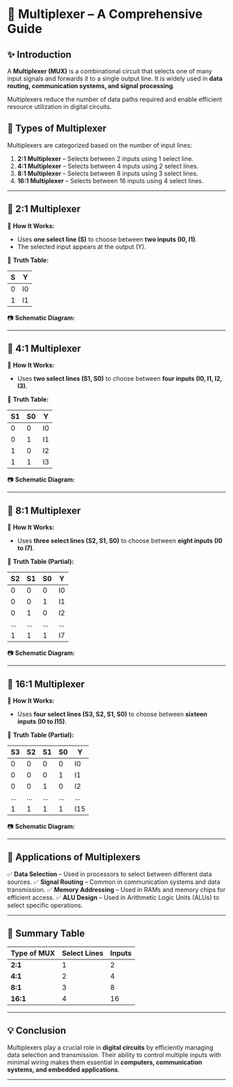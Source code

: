 # 📘 Multiplexer – A Comprehensive Guide

## ✨ Introduction
A **Multiplexer (MUX)** is a combinational circuit that selects one of many input signals and forwards it to a single output line. It is widely used in **data routing, communication systems, and signal processing**.

Multiplexers reduce the number of data paths required and enable efficient resource utilization in digital circuits.

## 🔹 Types of Multiplexer
Multiplexers are categorized based on the number of input lines:

1. **2:1 Multiplexer** – Selects between 2 inputs using 1 select line.
2. **4:1 Multiplexer** – Selects between 4 inputs using 2 select lines.
3. **8:1 Multiplexer** – Selects between 8 inputs using 3 select lines.
4. **16:1 Multiplexer** – Selects between 16 inputs using 4 select lines.

---

## 📌 2:1 Multiplexer

🔹 **How It Works:**
- Uses **one select line (S)** to choose between **two inputs (I0, I1)**.
- The selected input appears at the output (Y).

📜 **Truth Table:**

| S | Y  |
|---|----|
| 0 | I0 |
| 1 | I1 |

📷 **Schematic Diagram:**


---

## 📌 4:1 Multiplexer

🔹 **How It Works:**
- Uses **two select lines (S1, S0)** to choose between **four inputs (I0, I1, I2, I3)**.

📜 **Truth Table:**

| S1 | S0 | Y  |
|----|----|----|
|  0 |  0 | I0 |
|  0 |  1 | I1 |
|  1 |  0 | I2 |
|  1 |  1 | I3 |

📷 **Schematic Diagram:**


---

## 📌 8:1 Multiplexer

🔹 **How It Works:**
- Uses **three select lines (S2, S1, S0)** to choose between **eight inputs (I0 to I7)**.

📜 **Truth Table (Partial):**

| S2 | S1 | S0 | Y  |
|----|----|----|----|
|  0 |  0 |  0 | I0 |
|  0 |  0 |  1 | I1 |
|  0 |  1 |  0 | I2 |
| ...| ...| ...| ...|
|  1 |  1 |  1 | I7 |

📷 **Schematic Diagram:**


---

## 📌 16:1 Multiplexer

🔹 **How It Works:**
- Uses **four select lines (S3, S2, S1, S0)** to choose between **sixteen inputs (I0 to I15)**.

📜 **Truth Table (Partial):**

| S3 | S2 | S1 | S0 | Y  |
|----|----|----|----|----|
|  0 |  0 |  0 |  0 | I0 |
|  0 |  0 |  0 |  1 | I1 |
|  0 |  0 |  1 |  0 | I2 |
| ...| ...| ...| ...| ...|
|  1 |  1 |  1 |  1 | I15 |

📷 **Schematic Diagram:**


---

## 📌 Applications of Multiplexers
✅ **Data Selection** – Used in processors to select between different data sources.
✅ **Signal Routing** – Common in communication systems and data transmission.
✅ **Memory Addressing** – Used in RAMs and memory chips for efficient access.
✅ **ALU Design** – Used in Arithmetic Logic Units (ALUs) to select specific operations.

---

## 📌 Summary Table
| Type of MUX | Select Lines | Inputs |
|------------|-------------|--------|
| **2:1** | 1 | 2 |
| **4:1** | 2 | 4 |
| **8:1** | 3 | 8 |
| **16:1** | 4 | 16 |

---

## 💡 Conclusion
Multiplexers play a crucial role in **digital circuits** by efficiently managing data selection and transmission. Their ability to control multiple inputs with minimal wiring makes them essential in **computers, communication systems, and embedded applications**.

---



